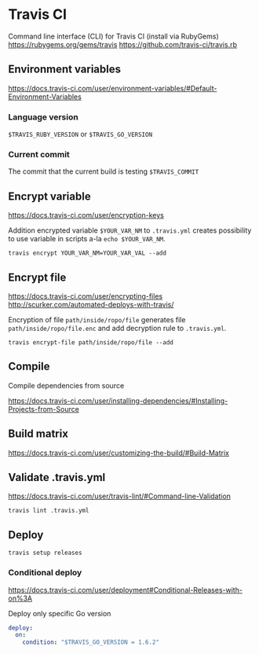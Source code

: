 # Travis CI

Command line interface (CLI) for Travis CI (install via RubyGems)
<https://rubygems.org/gems/travis>
<https://github.com/travis-ci/travis.rb>

## Environment variables

<https://docs.travis-ci.com/user/environment-variables/#Default-Environment-Variables>

### Language version

`$TRAVIS_RUBY_VERSION` or `$TRAVIS_GO_VERSION`

### Current commit

The commit that the current build is testing `$TRAVIS_COMMIT`

## Encrypt variable

<https://docs.travis-ci.com/user/encryption-keys>

Addition encrypted variable `$YOUR_VAR_NM` to `.travis.yml`
creates possibility to use variable in scripts a-la `echo $YOUR_VAR_NM`.

    travis encrypt YOUR_VAR_NM=YOUR_VAR_VAL --add

## Encrypt file

<https://docs.travis-ci.com/user/encrypting-files>
<http://scurker.com/automated-deploys-with-travis/>

Encryption of file `path/inside/ropo/file` generates file
`path/inside/ropo/file.enc` and add decryption rule
to `.travis.yml`.

    travis encrypt-file path/inside/ropo/file --add

## Compile

Compile dependencies from source

<https://docs.travis-ci.com/user/installing-dependencies/#Installing-Projects-from-Source>

## Build matrix

<https://docs.travis-ci.com/user/customizing-the-build/#Build-Matrix>

## Validate .travis.yml

<https://docs.travis-ci.com/user/travis-lint/#Command-line-Validation>

    travis lint .travis.yml

## Deploy

    travis setup releases

### Conditional deploy

<https://docs.travis-ci.com/user/deployment#Conditional-Releases-with-on%3A>

Deploy only specific Go version

```yaml
deploy:
  on:
    condition: "$TRAVIS_GO_VERSION = 1.6.2"
```
